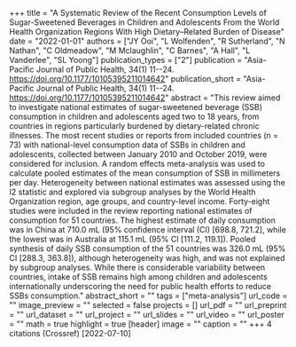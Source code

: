 +++
title = "A Systematic Review of the Recent Consumption Levels of Sugar-Sweetened Beverages in Children and Adolescents From the World Health Organization Regions With High Dietary–Related Burden of Disease"
date = "2022-01-01"
authors = ["JY Ooi", "L Wolfenden", "R Sutherland", "N Nathan", "C Oldmeadow", "M Mclaughlin", "C Barnes", "A Hall", "L Vanderlee", "SL Yoong"]
publication_types = ["2"]
publication = "Asia-Pacific Journal of Public Health, 34(1) 11--24. https://doi.org/10.1177/10105395211014642"
publication_short = "Asia-Pacific Journal of Public Health, 34(1) 11--24. https://doi.org/10.1177/10105395211014642"
abstract = "This review aimed to investigate national estimates of sugar-sweetened beverage (SSB) consumption in children and adolescents aged two to 18 years, from countries in regions particularly burdened by dietary-related chronic illnesses. The most recent studies or reports from included countries (n = 73) with national-level consumption data of SSBs in children and adolescents, collected between January 2010 and October 2019, were considered for inclusion. A random effects meta-analysis was used to calculate pooled estimates of the mean consumption of SSB in millimeters per day. Heterogeneity between national estimates was assessed using the I2 statistic and explored via subgroup analyses by the World Health Organization region, age groups, and country-level income. Forty-eight studies were included in the review reporting national estimates of consumption for 51 countries. The highest estimate of daily consumption was in China at 710.0 mL (95% confidence interval (CI) [698.8, 721.2], while the lowest was in Australia at 115.1 mL (95% CI [111.2, 119.1]). Pooled synthesis of daily SSB consumption of the 51 countries was 326.0 mL (95% CI [288.3, 363.8]), although heterogeneity was high, and was not explained by subgroup analyses. While there is considerable variability between countries, intake of SSB remains high among children and adolescents internationally underscoring the need for public health efforts to reduce SSBs consumption."
abstract_short = ""
tags = ["meta-analysis"]
url_code = ""
image_preview = ""
selected = false
projects = []
url_pdf = ""
url_preprint = ""
url_dataset = ""
url_project = ""
url_slides = ""
url_video = ""
url_poster = ""
math = true
highlight = true
[header]
image = ""
caption = ""
+++
4 citations (Crossref) [2022-07-10]
